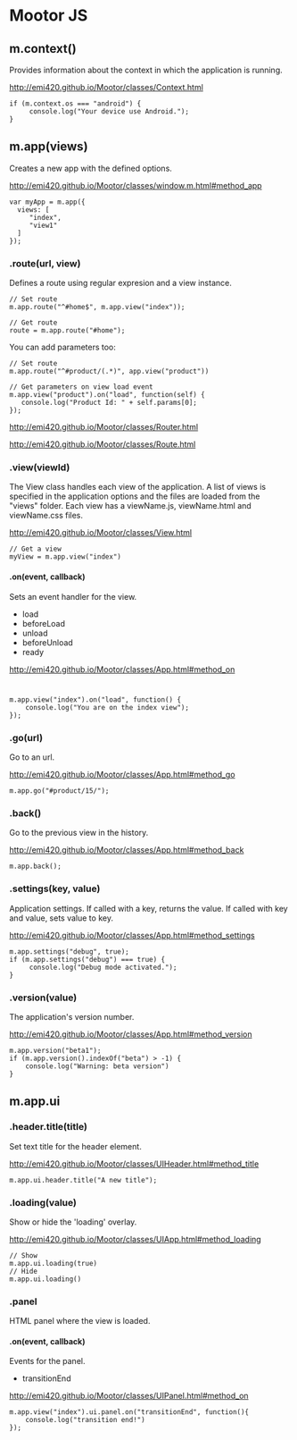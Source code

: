 # Mootor JS

## m.context()

Provides information about the context in which the application is running.

http://emi420.github.io/Mootor/classes/Context.html


    if (m.context.os === "android") {
         console.log("Your device use Android.");
    }

## m.app(views)

Creates a new app with the defined options.

http://emi420.github.io/Mootor/classes/window.m.html#method_app

    var myApp = m.app({
      views: [
         "index",
         "view1"
      ]
    });

### .route(url, view)

Defines a route using regular expresion and a view instance.

    // Set route
    m.app.route("^#home$", m.app.view("index"));

    // Get route
    route = m.app.route("#home");

You can add parameters too:

    // Set route
    m.app.route("^#product/(.*)", app.view("product"))

    // Get parameters on view load event
    m.app.view("product").on("load", function(self) {
       console.log("Product Id: " + self.params[0];
    });

http://emi420.github.io/Mootor/classes/Router.html

http://emi420.github.io/Mootor/classes/Route.html


### .view(viewId)

The View class handles each view of the application. A list of views is specified in the application options and the files are loaded from the "views" folder. Each view has a viewName.js, viewName.html and viewName.css files.

http://emi420.github.io/Mootor/classes/View.html



    // Get a view
    myView = m.app.view("index")

#### .on(event, callback)

Sets an event handler for the view. 

* load
* beforeLoad
* unload
* beforeUnload
* ready

http://emi420.github.io/Mootor/classes/App.html#method_on

#
	
	m.app.view("index").on("load", function() {
		console.log("You are on the index view");
	});

### .go(url)

Go to an url.

http://emi420.github.io/Mootor/classes/App.html#method_go



    m.app.go("#product/15/");

### .back()

Go to the previous view in the history.

http://emi420.github.io/Mootor/classes/App.html#method_back



    m.app.back(); 
   
### .settings(key, value)

Application settings. If called with a key, returns the value. If called with key and value, sets value to key.

http://emi420.github.io/Mootor/classes/App.html#method_settings



    m.app.settings("debug", true);
    if (m.app.settings("debug") === true) {
         console.log("Debug mode activated.");
    }


### .version(value)

The application's version number.

http://emi420.github.io/Mootor/classes/App.html#method_version

    m.app.version("beta1");
    if (m.app.version().indexOf("beta") > -1) {
        console.log("Warning: beta version")
    }

## m.app.ui

### .header.title(title)

Set text title for the header element.

http://emi420.github.io/Mootor/classes/UIHeader.html#method_title

    m.app.ui.header.title("A new title");


### .loading(value)

Show or hide the 'loading' overlay.

http://emi420.github.io/Mootor/classes/UIApp.html#method_loading

    // Show
    m.app.ui.loading(true)
    // Hide
    m.app.ui.loading()

### .panel

HTML panel where the view is loaded.

#### .on(event, callback)

Events for the panel. 

* transitionEnd

http://emi420.github.io/Mootor/classes/UIPanel.html#method_on

    m.app.view("index").ui.panel.on("transitionEnd", function(){
        console.log("transition end!")
    });


